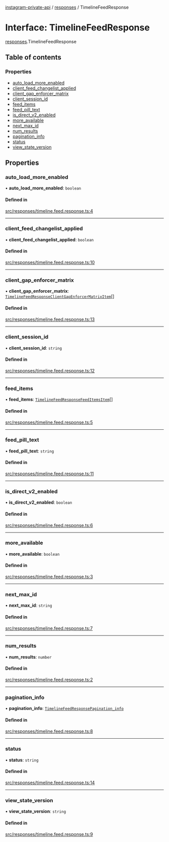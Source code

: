 [instagram-private-api](../../README.md) / [responses](../../modules/responses.md) / TimelineFeedResponse

# Interface: TimelineFeedResponse

[responses](../../modules/responses.md).TimelineFeedResponse

## Table of contents

### Properties

- [auto\_load\_more\_enabled](TimelineFeedResponse.md#auto_load_more_enabled)
- [client\_feed\_changelist\_applied](TimelineFeedResponse.md#client_feed_changelist_applied)
- [client\_gap\_enforcer\_matrix](TimelineFeedResponse.md#client_gap_enforcer_matrix)
- [client\_session\_id](TimelineFeedResponse.md#client_session_id)
- [feed\_items](TimelineFeedResponse.md#feed_items)
- [feed\_pill\_text](TimelineFeedResponse.md#feed_pill_text)
- [is\_direct\_v2\_enabled](TimelineFeedResponse.md#is_direct_v2_enabled)
- [more\_available](TimelineFeedResponse.md#more_available)
- [next\_max\_id](TimelineFeedResponse.md#next_max_id)
- [num\_results](TimelineFeedResponse.md#num_results)
- [pagination\_info](TimelineFeedResponse.md#pagination_info)
- [status](TimelineFeedResponse.md#status)
- [view\_state\_version](TimelineFeedResponse.md#view_state_version)

## Properties

### auto\_load\_more\_enabled

• **auto\_load\_more\_enabled**: `boolean`

#### Defined in

[src/responses/timeline.feed.response.ts:4](https://github.com/Nerixyz/instagram-private-api/blob/4971f34/src/responses/timeline.feed.response.ts#L4)

___

### client\_feed\_changelist\_applied

• **client\_feed\_changelist\_applied**: `boolean`

#### Defined in

[src/responses/timeline.feed.response.ts:10](https://github.com/Nerixyz/instagram-private-api/blob/4971f34/src/responses/timeline.feed.response.ts#L10)

___

### client\_gap\_enforcer\_matrix

• **client\_gap\_enforcer\_matrix**: [`TimelineFeedResponseClientGapEnforcerMatrixItem`](TimelineFeedResponseClientGapEnforcerMatrixItem.md)[]

#### Defined in

[src/responses/timeline.feed.response.ts:13](https://github.com/Nerixyz/instagram-private-api/blob/4971f34/src/responses/timeline.feed.response.ts#L13)

___

### client\_session\_id

• **client\_session\_id**: `string`

#### Defined in

[src/responses/timeline.feed.response.ts:12](https://github.com/Nerixyz/instagram-private-api/blob/4971f34/src/responses/timeline.feed.response.ts#L12)

___

### feed\_items

• **feed\_items**: [`TimelineFeedResponseFeedItemsItem`](TimelineFeedResponseFeedItemsItem.md)[]

#### Defined in

[src/responses/timeline.feed.response.ts:5](https://github.com/Nerixyz/instagram-private-api/blob/4971f34/src/responses/timeline.feed.response.ts#L5)

___

### feed\_pill\_text

• **feed\_pill\_text**: `string`

#### Defined in

[src/responses/timeline.feed.response.ts:11](https://github.com/Nerixyz/instagram-private-api/blob/4971f34/src/responses/timeline.feed.response.ts#L11)

___

### is\_direct\_v2\_enabled

• **is\_direct\_v2\_enabled**: `boolean`

#### Defined in

[src/responses/timeline.feed.response.ts:6](https://github.com/Nerixyz/instagram-private-api/blob/4971f34/src/responses/timeline.feed.response.ts#L6)

___

### more\_available

• **more\_available**: `boolean`

#### Defined in

[src/responses/timeline.feed.response.ts:3](https://github.com/Nerixyz/instagram-private-api/blob/4971f34/src/responses/timeline.feed.response.ts#L3)

___

### next\_max\_id

• **next\_max\_id**: `string`

#### Defined in

[src/responses/timeline.feed.response.ts:7](https://github.com/Nerixyz/instagram-private-api/blob/4971f34/src/responses/timeline.feed.response.ts#L7)

___

### num\_results

• **num\_results**: `number`

#### Defined in

[src/responses/timeline.feed.response.ts:2](https://github.com/Nerixyz/instagram-private-api/blob/4971f34/src/responses/timeline.feed.response.ts#L2)

___

### pagination\_info

• **pagination\_info**: [`TimelineFeedResponsePagination_info`](TimelineFeedResponsePagination_info.md)

#### Defined in

[src/responses/timeline.feed.response.ts:8](https://github.com/Nerixyz/instagram-private-api/blob/4971f34/src/responses/timeline.feed.response.ts#L8)

___

### status

• **status**: `string`

#### Defined in

[src/responses/timeline.feed.response.ts:14](https://github.com/Nerixyz/instagram-private-api/blob/4971f34/src/responses/timeline.feed.response.ts#L14)

___

### view\_state\_version

• **view\_state\_version**: `string`

#### Defined in

[src/responses/timeline.feed.response.ts:9](https://github.com/Nerixyz/instagram-private-api/blob/4971f34/src/responses/timeline.feed.response.ts#L9)
